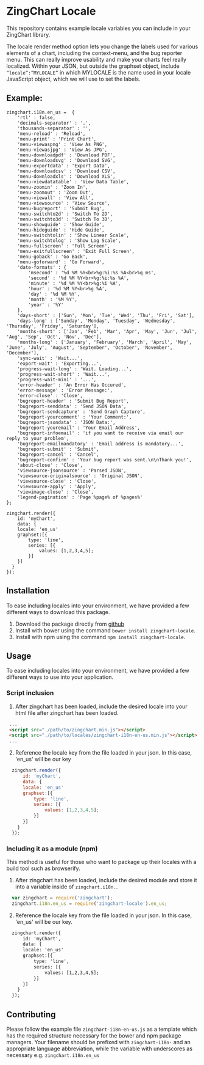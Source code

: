 # ZingChart Locale

This repository contains example locale variables you can include in your ZingChart library.

The locale render method option lets you change the labels used for various elements of a chart, including the context-menu, and the bug reporter menu. This can really improve usability and make your charts feel really localized.
Within your JSON, but outside the graphset object, include `“locale”:”MYLOCALE”` in which MYLOCALE is the name used in your locale JavaScript object, which we will use to set the labels.

## Example:
```
zingchart.i18n.en_us =  {
	'rtl' : false,
	'decimals-separator' : '.',
	'thousands-separator' : '',
	'menu-reload' : 'Reload',
	'menu-print' : 'Print Chart',
	'menu-viewaspng' : 'View As PNG',
	'menu-viewasjpg' : 'View As JPG',
	'menu-downloadpdf' : 'Download PDF',
	'menu-downloadsvg' : 'Download SVG',
	'menu-exportdata' : 'Export Data',
	'menu-downloadcsv' : 'Download CSV',
	'menu-downloadxls' : 'Download XLS',
	'menu-viewdatatable' : 'View Data Table',
	'menu-zoomin' : 'Zoom In',
	'menu-zoomout' : 'Zoom Out',
	'menu-viewall' : 'View All',
	'menu-viewsource' : 'View Source',
	'menu-bugreport' : 'Submit Bug',
	'menu-switchto2d' : 'Switch To 2D',
	'menu-switchto3d' : 'Switch To 3D',
	'menu-showguide' : 'Show Guide',
	'menu-hideguide' : 'Hide Guide',
	'menu-switchtolin' : 'Show Linear Scale',
	'menu-switchtolog' : 'Show Log Scale',
	'menu-fullscreen' : 'Full Screen',
	'menu-exitfullscreen' : 'Exit Full Screen',
	'menu-goback' : 'Go Back',
	'menu-goforward' : 'Go Forward',
	'date-formats' : {
		'msecond' : '%d %M %Y<br>%g:%i:%s %A<br>%q ms',
		'second' : '%d %M %Y<br>%g:%i:%s %A',
		'minute' : '%d %M %Y<br>%g:%i %A',
		'hour' : '%d %M %Y<br>%g %A',
		'day' : '%d %M %Y',
		'month' : '%M %Y',
		'year' : '%Y'
	},
	'days-short' : ['Sun', 'Mon', 'Tue', 'Wed', 'Thu', 'Fri', 'Sat'],
	'days-long' : ['Sunday', 'Monday', 'Tuesday', 'Wednesday', 'Thursday', 'Friday', 'Saturday'],
	'months-short' : ['Jan', 'Feb', 'Mar', 'Apr', 'May', 'Jun', 'Jul', 'Aug', 'Sep', 'Oct', 'Nov', 'Dec'],
	'months-long' : ['January', 'February', 'March', 'April', 'May', 'June', 'July', 'August', 'September', 'October', 'November', 'December'],
	'sync-wait' : 'Wait...',
	'export-wait' : 'Exporting...',
	'progress-wait-long' : 'Wait. Loading...',
	'progress-wait-short' : 'Wait...',
	'progress-wait-mini' : '...',
	'error-header' : 'An Error Has Occured',
	'error-message' : 'Error Message:',
	'error-close' : 'Close',
	'bugreport-header' : 'Submit Bug Report',
	'bugreport-senddata' : 'Send JSON Data',
	'bugreport-sendcapture' : 'Send Graph Capture',
	'bugreport-yourcomment' : 'Your Comment:',
	'bugreport-jsondata' : 'JSON Data:',
	'bugreport-youremail' : 'Your Email Address',
	'bugreport-infoemail' : 'if you want to receive via email our reply to your problem',
	'bugreport-emailmandatory' : 'Email address is mandatory...',
	'bugreport-submit' : 'Submit',
	'bugreport-cancel' : 'Cancel',
	'bugreport-confirm' : 'Your bug report was sent.\n\nThank you!',
	'about-close' : 'Close',
	'viewsource-jsonsource' : 'Parsed JSON',
	'viewsource-originalsource' : 'Original JSON',
	'viewsource-close' : 'Close',
	'viewsource-apply' : 'Apply',
	'viewimage-close' : 'Close',
	'legend-pagination' : 'Page %page% of %pages%'
};

zingchart.render({
	id: 'myChart',
	data: {
  	locale: 'en_us'
  	graphset:[{
  		type: 'line',
  		series: [{
  			values: [1,2,3,4,5];
  		}]
  	}]
  }
});
```
## Installation
To ease including locales into your environment, we have provided a few different ways to download this package.
  1. Download the package directly from [github](https://github.com/zingchart/zingchart-locale/archive/master.zip)
  2. Install with bower using the command `bower install zingchart-locale`.
  3. Install with npm using the command `npm install zingchart-locale`.

## Usage

To ease including locales into your environment, we have provided a few different ways to use into your application.

### Script inclusion

  1. After zingchart has been loaded, include the desired locale into your html file after zingchart has been loaded.

  ```html
   ...
   <script src="./path/to/zingchart.min.js"></script>
   <script src="./path/to/locales/zingchart-i18n-en-us.min.js"></script>
   ...
  ```
  
  2. Reference the locale key from the file loaded in your json. In this case, 'en_us' will be our key
 
  ```js
    zingchart.render({
    	id: 'myChart',
    	data: {
      	locale: 'en_us'
      	graphset:[{
      		type: 'line',
      		series: [{
      			values: [1,2,3,4,5];
      		}]
      	}]
      }
    });
  ```

### Including it as a module (npm)
This method is useful for those who want to package up their locales with a build tool such as browserify.

  1. After zingchart has been loaded, include the desired module and store it into a variable inside of `zingchart.i18n.`.

  ```js
    var zingchart = require('zingchart');
    zingchart.i18n.en_us = require('zingchart-locale').en_us;
  ```

  2. Reference the locale key from the file loaded in your json. In this case, 'en_us' will be our key.

  ```html
    zingchart.render({
    	id: 'myChart',
    	data: {
      	locale: 'en_us'
      	graphset:[{
      		type: 'line',
      		series: [{
      			values: [1,2,3,4,5];
      		}]
      	}]
      }
    });
  ```


## Contributing
Please follow the example file `zingchart-i18n-en-us.js` as a template which has the required structure necessary for the bower and npm package managers. Your filename should be prefixed with `zingchart-i18n-` and an appropriate language abbreviation, while the variable with underscores as necessary e.g. `zingchart.i18n.en_us`

